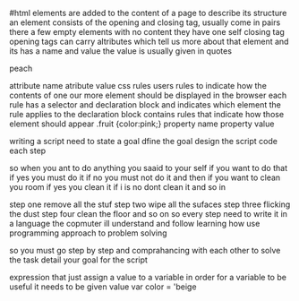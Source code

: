 #html elements are added to the content of a page to describe its structure an element consists of the opening and closing tag, usually come in pairs  there a few empty elements with no content they have one self closing tag 
opening tags can carry altributes which tell us more about that element and its has a name and value the value is usually given in quotes 

<p class="fruit">peach</p>
   attribute name     atribute value
css rules users rules to indicate how the contents of one our more element should be displayed in the browser each rule has a selector and declaration block and indicates which element the rule applies to the declaration block contains rules that indicate how those element should appear
.fruit {color:pink;}
property name property value 
 
writing a script need to state a goal 
dfine the goal 
design the script 
code each step

so when you ant to do anything you saaid to your self if you want to do that if yes you must do it if no you must not do it 
and then if you want to clean you room if yes you clean it if i is no dont clean it and so in 

 step one remove all the stuf
step two wipe all the sufaces 
step three flicking the dust 
step four clean the floor and so on 
so every step need to write it in a language the copmuter ill understand and follow
learning how use programming approach to problem solving 

so you must go step by step and comprahancing with each other to solve the task 
detail your goal for the script 


expression that just assign a value to a variable 
in order for a variable to be useful it needs to be given value 
var color = 'beige 